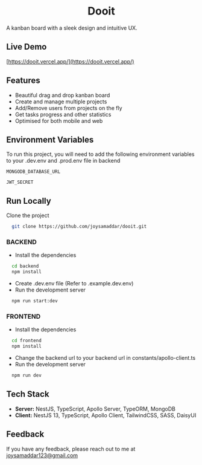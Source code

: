 <h1 align="center" id="title">Dooit</h1>

A kanban board with a sleek design and intuitive UX.

## Live Demo
[https://dooit.vercel.app/](https://dooit.vercel.app/)

## Features
- Beautiful drag and drop kanban board
- Create and manage multiple projects
- Add/Remove users from projects on the fly
- Get tasks progress and other statistics
- Optimised for both mobile and web


## Environment Variables

To run this project, you will need to add the following environment variables to your .dev.env and .prod.env file in backend

`MONGODB_DATABASE_URL`

`JWT_SECRET`


## Run Locally

Clone the project

```bash
  git clone https://github.com/joysamaddar/dooit.git
```

### BACKEND
- Install the dependencies
```bash
  cd backend
  npm install
```
- Create .dev.env file (Refer to .example.dev.env)
- Run the development server
```bash
  npm run start:dev
```
### FRONTEND
- Install the dependencies
```bash
  cd frontend
  npm install
```
- Change the backend url to your backend url in constants/apollo-client.ts
- Run the development server
```bash
  npm run dev
```

## Tech Stack
- **Server:** NestJS, TypeScript, Apollo Server, TypeORM, MongoDB
- **Client:** NestJS 13, TypeScript, Apollo Client, TailwindCSS, SASS, DaisyUI

## Feedback
If you have any feedback, please reach out to me at joysamaddar123@gmail.com
